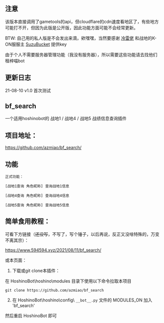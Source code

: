 
## 注意

该版本直接调用了gametools的api，但cloudflare的cdn速度看地区了，有些地方可能打不开，但因为此版是公开版，因此功能方面可能不会经常更新。

BTW: 自己用的私人版是不会发出来滴，欸嘿嘿，当然要感谢 [冷雷佬](https://github.com/ColdThunder11) 和战地的K-ON服服主 [SuzuBucket](https://github.com/CX4A3) 提供key

由于个人不需要服务器管理功能（我没有服务器），所以需要这些功能请去找他们租梓喵bot

## 更新日志

21-08-10    v1.0    首次测试

## bf_search

一个适用hoshinobot的 战地1 / 战地4 / 战地5 战绩信息查询插件

## 项目地址：
https://github.com/azmiao/bf_search/

## 功能

```
正式功能：

[战地1查询 角色昵称] 查询战地1信息

[战地4查询 角色昵称] 查询战地4信息

[战地5查询 角色昵称] 查询战地5信息
```

## 简单食用教程：

可看下方链接（~~还没写~~，不写了，写个锤子，以后再说，反正又没啥特殊的，万变不离其宗）：

https://www.594594.xyz/2021/08/11/bf_search/

或本页面：

1. 下载或git clone本插件：

在 HoshinoBot\hoshino\modules 目录下使用以下命令拉取本项目
```
git clone https://github.com/azmiao/bf_search
```

2. 在 HoshinoBot\hoshino\config\ `__bot__.py` 文件的 MODULES_ON 加入 'bf_search'

然后重启 HoshinoBot 即可
